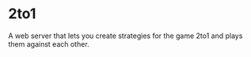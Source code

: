 # 2to1

A web server that lets you create strategies for the game 2to1 and plays them against each other.
